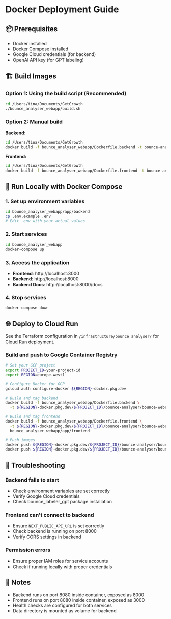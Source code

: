 # Docker Deployment Guide

## 📦 Prerequisites

- Docker installed
- Docker Compose installed
- Google Cloud credentials (for backend)
- OpenAI API key (for GPT labeling)

## 🏗️ Build Images

### Option 1: Using the build script (Recommended)

```bash
cd /Users/tina/Documents/GetGrowth
./bounce_analyser_webapp/build.sh
```

### Option 2: Manual build

**Backend:**
```bash
cd /Users/tina/Documents/GetGrowth
docker build -f bounce_analyser_webapp/Dockerfile.backend -t bounce-analyser-backend:latest .
```

**Frontend:**
```bash
cd /Users/tina/Documents/GetGrowth
docker build -f bounce_analyser_webapp/Dockerfile.frontend -t bounce-analyser-frontend:latest bounce_analyser_webapp/app/frontend
```

## 🚀 Run Locally with Docker Compose

### 1. Set up environment variables

```bash
cd bounce_analyser_webapp/app/backend
cp .env.example .env
# Edit .env with your actual values
```

### 2. Start services

```bash
cd bounce_analyser_webapp
docker-compose up
```

### 3. Access the application

- **Frontend**: http://localhost:3000
- **Backend**: http://localhost:8000
- **Backend Docs**: http://localhost:8000/docs

### 4. Stop services

```bash
docker-compose down
```

## 🌐 Deploy to Cloud Run

See the Terraform configuration in `/infrastructure/bounce_analyser/` for Cloud Run deployment.

### Build and push to Google Container Registry

```bash
# Set your GCP project
export PROJECT_ID=your-project-id
export REGION=europe-west1

# Configure Docker for GCP
gcloud auth configure-docker ${REGION}-docker.pkg.dev

# Build and tag backend
docker build -f bounce_analyser_webapp/Dockerfile.backend \
  -t ${REGION}-docker.pkg.dev/${PROJECT_ID}/bounce-analyser/bounce-webapp-backend:latest .

# Build and tag frontend
docker build -f bounce_analyser_webapp/Dockerfile.frontend \
  -t ${REGION}-docker.pkg.dev/${PROJECT_ID}/bounce-analyser/bounce-webapp-frontend:latest \
  bounce_analyser_webapp/app/frontend

# Push images
docker push ${REGION}-docker.pkg.dev/${PROJECT_ID}/bounce-analyser/bounce-webapp-backend:latest
docker push ${REGION}-docker.pkg.dev/${PROJECT_ID}/bounce-analyser/bounce-webapp-frontend:latest
```

## 🔧 Troubleshooting

### Backend fails to start

- Check environment variables are set correctly
- Verify Google Cloud credentials
- Check bounce_labeler_gpt package installation

### Frontend can't connect to backend

- Ensure `NEXT_PUBLIC_API_URL` is set correctly
- Check backend is running on port 8000
- Verify CORS settings in backend

### Permission errors

- Ensure proper IAM roles for service accounts
- Check if running locally with proper credentials

## 📝 Notes

- Backend runs on port 8080 inside container, exposed as 8000
- Frontend runs on port 8080 inside container, exposed as 3000
- Health checks are configured for both services
- Data directory is mounted as volume for backend

